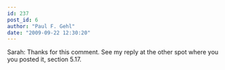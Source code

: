 ```yaml
---
id: 237
post_id: 6
author: "Paul F. Gehl"
date: "2009-09-22 12:30:20"
---
```

Sarah: Thanks for this comment. See my reply at the other spot where you you posted it, section 5.17.
